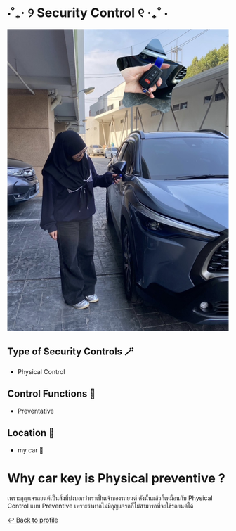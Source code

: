 # ⋅˚₊‧ ୨  Security Control  ୧ ‧₊˚ ⋅

![img](img/secure_control.jpg)

## Type of Security Controls 🪄
- Physical Control

## Control Functions 🧩
- Preventative

## Location 📍
- my car 🚗

# Why car key is Physical preventive ?
เพราะกุญแจรถยนต์เป็นสิ่งที่บ่งบอกว่าเราเป็นเจ้าของรถยนต์ ดังนั้นแล้วก็เหมือนกับ
Physical Control แบบ Preventive เพราะว่าหากไม่มีกุญแจรถก็ไม่สามารถที่จะใช้รถยนต์ได้

 [↩️ Back to profile](README.md)

